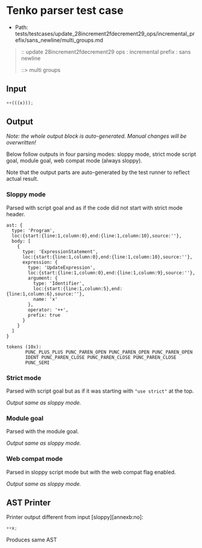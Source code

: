 # Tenko parser test case

- Path: tests/testcases/update_28increment2fdecrement29_ops/incremental_prefix/sans_newline/multi_groups.md

> :: update 28increment2fdecrement29 ops : incremental prefix : sans newline
>
> ::> multi groups

## Input

`````js
++(((x)));
`````

## Output

_Note: the whole output block is auto-generated. Manual changes will be overwritten!_

Below follow outputs in four parsing modes: sloppy mode, strict mode script goal, module goal, web compat mode (always sloppy).

Note that the output parts are auto-generated by the test runner to reflect actual result.

### Sloppy mode

Parsed with script goal and as if the code did not start with strict mode header.

`````
ast: {
  type: 'Program',
  loc:{start:{line:1,column:0},end:{line:1,column:10},source:''},
  body: [
    {
      type: 'ExpressionStatement',
      loc:{start:{line:1,column:0},end:{line:1,column:10},source:''},
      expression: {
        type: 'UpdateExpression',
        loc:{start:{line:1,column:0},end:{line:1,column:9},source:''},
        argument: {
          type: 'Identifier',
          loc:{start:{line:1,column:5},end:{line:1,column:6},source:''},
          name: 'x'
        },
        operator: '++',
        prefix: true
      }
    }
  ]
}

tokens (10x):
       PUNC_PLUS_PLUS PUNC_PAREN_OPEN PUNC_PAREN_OPEN PUNC_PAREN_OPEN
       IDENT PUNC_PAREN_CLOSE PUNC_PAREN_CLOSE PUNC_PAREN_CLOSE
       PUNC_SEMI
`````

### Strict mode

Parsed with script goal but as if it was starting with `"use strict"` at the top.

_Output same as sloppy mode._

### Module goal

Parsed with the module goal.

_Output same as sloppy mode._

### Web compat mode

Parsed in sloppy script mode but with the web compat flag enabled.

_Output same as sloppy mode._

## AST Printer

Printer output different from input [sloppy][annexb:no]:

````js
++x;
````

Produces same AST
